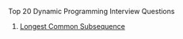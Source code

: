 Top 20 Dynamic Programming Interview Questions

1. [Longest Common Subsequence](https://www.geeksforgeeks.org/longest-common-subsequence-dp-4/)
